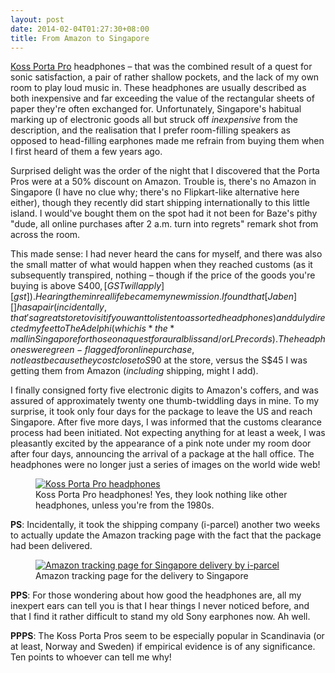 ```yaml
---
layout: post
date: 2014-02-04T01:27:30+08:00
title: From Amazon to Singapore
---
```


[Koss Porta Pro][kpp] headphones – that was the combined result of a quest for sonic satisfaction, a pair of rather shallow pockets, and the lack of my own room to play loud music in. These headphones are usually described as both inexpensive and far exceeding the value of the rectangular sheets of paper they're often exchanged for. Unfortunately, Singapore's habitual marking up of electronic goods all but struck off *inexpensive* from the description, and the realisation that I prefer room-filling speakers as opposed to head-filling earphones made me refrain from buying them when I first heard of them a few years ago.

Surprised delight was the order of the night that I discovered that the Porta Pros were at a 50% discount on Amazon. Trouble is, there's no Amazon in Singapore (I have no clue why; there's no Flipkart-like alternative here either), though they recently did start shipping internationally to this little island. I would've bought them on the spot had it not been for Baze's pithy "dude, all online purchases after 2 a.m. turn into regrets" remark shot from across the room.

This made sense: I had never heard the cans for myself, and there was also the small matter of what would happen when they reached customs (as it subsequently transpired, nothing – though if the price of the goods you're buying is above S$400, [GST will apply][gst]). Hearing them in real life became my new mission. I found that [Jaben][] has a pair (incidentally, that's a great store to visit if you want to listen to assorted headphones) and duly directed my feet to The Adelphi (which is *the* mall in Singapore for those on a quest for aural bliss and/or LP records). The headphones were green-flagged for online purchase, not least because they cost close to S$90 at the store, versus the S$45 I was getting them from Amazon (*including* shipping, might I add).

I finally consigned forty five electronic digits to Amazon's coffers, and was assured of approximately twenty one thumb-twiddling days in mine. To my surprise, it took only four days for the package to leave the US and reach Singapore. After five more days, I was informed that the customs clearance process had been initiated. Not expecting anything for at least a week, I was pleasantly excited by the appearance of a pink note under my room door after four days, announcing the arrival of a  package at the hall office. The headphones were no longer just a series of images on the world wide web!

<figure>
	<a rel="lightbox" href="http://lh5.googleusercontent.com/-s9rGdWaduhk/Uu_Ayha3BvI/AAAAAAAAA1k/_hfAzudbYNk/s1600/Koss%2520PortaPro.jpg">
		<img src="http://lh5.googleusercontent.com/-s9rGdWaduhk/Uu_Ayha3BvI/AAAAAAAAA1k/_hfAzudbYNk/s1600/Koss%2520PortaPro.jpg" alt="Koss Porta Pro headphones">
	</a>
	<figcaption>Koss Porta Pro headphones! Yes, they look nothing like other headphones, unless you're from the 1980s.</figcaption>
</figure>

**PS**: Incidentally, it took the shipping company (i-parcel) another two weeks to actually update the Amazon tracking page with the fact that the package had been delivered.

<figure>
	<a rel="lightbox" href="http://lh5.googleusercontent.com/-zI3_n5P-414/Uu_AJo9nLYI/AAAAAAAAA1c/HkoYydIETY4/s1600/amazon-singapore-tracking-details.png">
		<img src="http://lh5.googleusercontent.com/-zI3_n5P-414/Uu_AJo9nLYI/AAAAAAAAA1c/HkoYydIETY4/s1600/amazon-singapore-tracking-details.png" alt="Amazon tracking page for Singapore delivery by i-parcel">
	</a>
	<figcaption>Amazon tracking page for the delivery to Singapore</figcaption>
</figure>

**PPS**: For those wondering  about how good the headphones are, all my inexpert ears can tell you is that I hear things I never noticed before, and that I find it rather difficult to stand my old Sony earphones now. Ah well.

**PPPS**: The Koss Porta Pros seem to be especially popular in Scandinavia (or at least, Norway and Sweden) if empirical evidence is of any significance. Ten points to whoever can tell me why!

[kpp]: http://www.koss.com/en/products/headphones/on-ear-headphones/PortaPro__Porta_Pro_On_Ear_Headphone
[gst]: www.customs.gov.sg/leftNav/trad/cle/Internet+PurchasesPostal+Parcels.htm
[Jaben]: http://www.jaben.net
